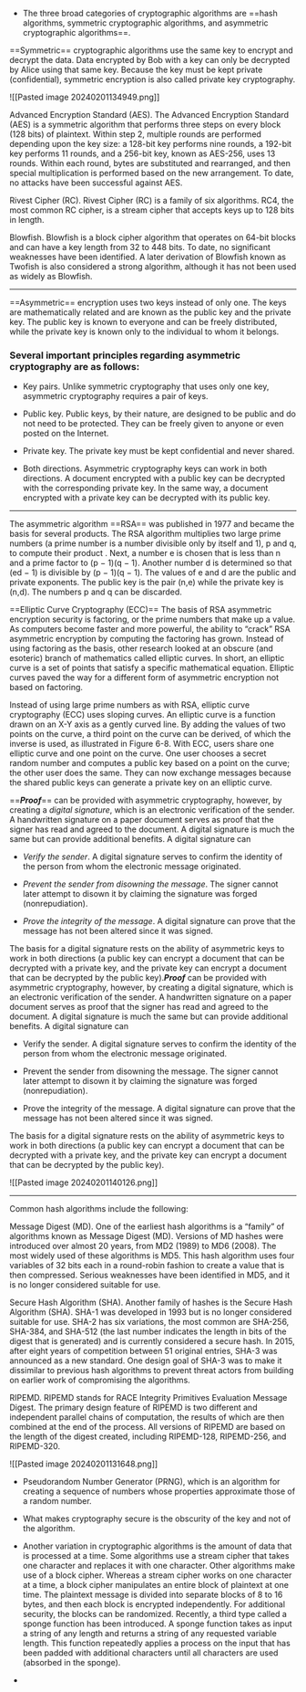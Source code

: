- The three broad categories of cryptographic algorithms are ==hash algorithms, symmetric cryptographic algorithms, and asymmetric cryptographic algorithms==.

==Symmetric== cryptographic algorithms use the same key to encrypt and decrypt the data. Data encrypted by Bob with a key can only be decrypted by Alice using that same key. Because the key must be kept private (confidential), symmetric encryption is also called private key cryptography.

![[Pasted image 20240201134949.png]]

Advanced Encryption Standard (AES). The Advanced Encryption Standard (AES) is a symmetric algorithm that performs three steps on every block (128 bits) of plaintext. Within step 2, multiple rounds are performed depending upon the key size: a 128-bit key performs nine rounds, a 192-bit key performs 11 rounds, and a 256-bit key, known as AES-256, uses 13 rounds. Within each round, bytes are substituted and rearranged, and then special multiplication is performed based on the new arrangement. To date, no attacks have been successful against AES.

Rivest Cipher (RC). Rivest Cipher (RC) is a family of six algorithms. RC4, the most common RC cipher, is a stream cipher that accepts keys up to 128 bits in length.

Blowfish. Blowfish is a block cipher algorithm that operates on 64-bit blocks and can have a key length from 32 to 448 bits. To date, no significant weaknesses have been identified. A later derivation of Blowfish known as Twofish is also considered a strong algorithm, although it has not been used as widely as Blowfish.

---
==Asymmetric== encryption uses two keys instead of only one. The keys are mathematically related and are known as the public key and the private key. The public key is known to everyone and can be freely distributed, while the private key is known only to the individual to whom it belongs.

### Several important principles regarding asymmetric cryptography are as follows:

- Key pairs. Unlike symmetric cryptography that uses only one key, asymmetric cryptography requires a pair of keys.

- Public key. Public keys, by their nature, are designed to be public and do not need to be protected. They can be freely given to anyone or even posted on the Internet.

- Private key. The private key must be kept confidential and never shared.

- Both directions. Asymmetric cryptography keys can work in both directions. A document encrypted with a public key can be decrypted with the corresponding private key. In the same way, a document encrypted with a private key can be decrypted with its public key.
---
The asymmetric algorithm ==RSA== was published in 1977 and became the basis for several products. The RSA algorithm multiplies two large prime numbers (a prime number is a number divisible only by itself and 1), p and q, to compute their product  . Next, a number e is chosen that is less than n and a prime factor to (p − 1)(q − 1). Another number d is determined so that (ed − 1) is divisible by (p − 1)(q − 1). The values of e and d are the public and private exponents. The public key is the pair (n,e) while the private key is (n,d). The numbers p and q can be discarded.

==Elliptic Curve Cryptography (ECC)==
The basis of RSA asymmetric encryption security is factoring, or the prime numbers that make up a value. As computers become faster and more powerful, the ability to “crack” RSA asymmetric encryption by computing the factoring has grown. Instead of using factoring as the basis, other research looked at an obscure (and esoteric) branch of mathematics called elliptic curves. In short, an elliptic curve is a set of points that satisfy a specific mathematical equation. Elliptic curves paved the way for a different form of asymmetric encryption not based on factoring.

Instead of using large prime numbers as with RSA, elliptic curve cryptography (ECC) uses sloping curves. An elliptic curve is a function drawn on an X-Y axis as a gently curved line. By adding the values of two points on the curve, a third point on the curve can be derived, of which the inverse is used, as illustrated in Figure 6-8. With ECC, users share one elliptic curve and one point on the curve. One user chooses a secret random number and computes a public key based on a point on the curve; the other user does the same. They can now exchange messages because the shared public keys can generate a private key on an elliptic curve.

==***Proof***== can be provided with asymmetric cryptography, however, by creating a _digital signature_, which is an electronic verification of the sender. A handwritten signature on a paper document serves as proof that the signer has read and agreed to the document. A digital signature is much the same but can provide additional benefits. A digital signature can

- _Verify the sender_. A digital signature serves to confirm the identity of the person from whom the electronic message originated.
    
- _Prevent the sender from disowning the message_. The signer cannot later attempt to disown it by claiming the signature was forged (nonrepudiation).
    
- _Prove the integrity of the message_. A digital signature can prove that the message has not been altered since it was signed.
    
The basis for a digital signature rests on the ability of asymmetric keys to work in both directions (a public key can encrypt a document that can be decrypted with a private key, and the private key can encrypt a document that can be decrypted by the public key).***Proof*** can be provided with asymmetric cryptography, however, by creating a digital signature, which is an electronic verification of the sender. A handwritten signature on a paper document serves as proof that the signer has read and agreed to the document. A digital signature is much the same but can provide additional benefits. A digital signature can

- Verify the sender. A digital signature serves to confirm the identity of the person from whom the electronic message originated.

- Prevent the sender from disowning the message. The signer cannot later attempt to disown it by claiming the signature was forged (nonrepudiation).

- Prove the integrity of the message. A digital signature can prove that the message has not been altered since it was signed.

The basis for a digital signature rests on the ability of asymmetric keys to work in both directions (a public key can encrypt a document that can be decrypted with a private key, and the private key can encrypt a document that can be decrypted by the public key).

![[Pasted image 20240201140126.png]]



---


Common hash algorithms include the following:

Message Digest (MD). One of the earliest hash algorithms is a “family” of algorithms known as Message Digest (MD). Versions of MD hashes were introduced over almost 20 years, from MD2 (1989) to MD6 (2008). The most widely used of these algorithms is MD5. This hash algorithm uses four variables of 32 bits each in a round-robin fashion to create a value that is then compressed. Serious weaknesses have been identified in MD5, and it is no longer considered suitable for use.

Secure Hash Algorithm (SHA). Another family of hashes is the Secure Hash Algorithm (SHA). SHA-1 was developed in 1993 but is no longer considered suitable for use. SHA-2 has six variations, the most common are SHA-256, SHA-384, and SHA-512 (the last number indicates the length in bits of the digest that is generated) and is currently considered a secure hash. In 2015, after eight years of competition between 51 original entries, SHA-3 was announced as a new standard. One design goal of SHA-3 was to make it dissimilar to previous hash algorithms to prevent threat actors from building on earlier work of compromising the algorithms.

RIPEMD. RIPEMD stands for RACE Integrity Primitives Evaluation Message Digest. The primary design feature of RIPEMD is two different and independent parallel chains of computation, the results of which are then combined at the end of the process. All versions of RIPEMD are based on the length of the digest created, including RIPEMD-128, RIPEMD-256, and RIPEMD-320.

![[Pasted image 20240201131648.png]]

- Pseudorandom Number Generator (PRNG), which is an algorithm for creating a sequence of numbers whose properties approximate those of a random number.

- What makes cryptography secure is the obscurity of the key and not of the algorithm.

- Another variation in cryptographic algorithms is the amount of data that is processed at a time. Some algorithms use a stream cipher that takes one character and replaces it with one character. Other algorithms make use of a block cipher. Whereas a stream cipher works on one character at a time, a block cipher manipulates an entire block of plaintext at one time. The plaintext message is divided into separate blocks of 8 to 16 bytes, and then each block is encrypted independently. For additional security, the blocks can be randomized. Recently, a third type called a sponge function has been introduced. A sponge function takes as input a string of any length and returns a string of any requested variable length. This function repeatedly applies a process on the input that has been padded with additional characters until all characters are used (absorbed in the sponge).

- 


